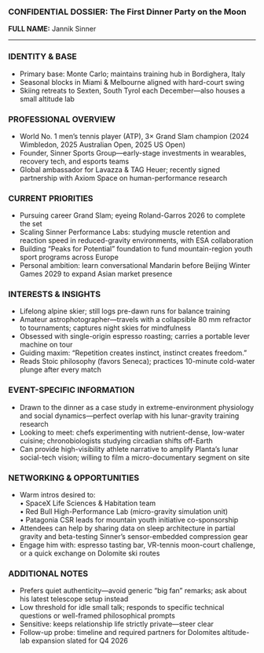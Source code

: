 ### CONFIDENTIAL DOSSIER: The First Dinner Party on the Moon

**FULL NAME:** Jannik Sinner

---
### IDENTITY & BASE
- Primary base: Monte Carlo; maintains training hub in Bordighera, Italy  
- Seasonal blocks in Miami & Melbourne aligned with hard-court swing  
- Skiing retreats to Sexten, South Tyrol each December—also houses a small altitude lab  

### PROFESSIONAL OVERVIEW
- World No. 1 men’s tennis player (ATP), 3× Grand Slam champion (2024 Wimbledon, 2025 Australian Open, 2025 US Open)  
- Founder, Sinner Sports Group—early-stage investments in wearables, recovery tech, and esports teams  
- Global ambassador for Lavazza & TAG Heuer; recently signed partnership with Axiom Space on human-performance research  

### CURRENT PRIORITIES
- Pursuing career Grand Slam; eyeing Roland-Garros 2026 to complete the set  
- Scaling Sinner Performance Labs: studying muscle retention and reaction speed in reduced-gravity environments, with ESA collaboration  
- Building “Peaks for Potential” foundation to fund mountain-region youth sport programs across Europe  
- Personal ambition: learn conversational Mandarin before Beijing Winter Games 2029 to expand Asian market presence  

### INTERESTS & INSIGHTS
- Lifelong alpine skier; still logs pre-dawn runs for balance training  
- Amateur astrophotographer—travels with a collapsible 80 mm refractor to tournaments; captures night skies for mindfulness  
- Obsessed with single-origin espresso roasting; carries a portable lever machine on tour  
- Guiding maxim: “Repetition creates instinct, instinct creates freedom.”  
- Reads Stoic philosophy (favors Seneca); practices 10-minute cold-water plunge after every match  

### EVENT-SPECIFIC INFORMATION
- Drawn to the dinner as a case study in extreme-environment physiology and social dynamics—perfect overlap with his lunar-gravity training research  
- Looking to meet: chefs experimenting with nutrient-dense, low-water cuisine; chronobiologists studying circadian shifts off-Earth  
- Can provide high-visibility athlete narrative to amplify Planta’s lunar social-tech vision; willing to film a micro-documentary segment on site  

### NETWORKING & OPPORTUNITIES
- Warm intros desired to:  
  • SpaceX Life Sciences & Habitation team  
  • Red Bull High-Performance Lab (micro-gravity simulation unit)  
  • Patagonia CSR leads for mountain youth initiative co-sponsorship  
- Attendees can help by sharing data on sleep architecture in partial gravity and beta-testing Sinner’s sensor-embedded compression gear  
- Engage him with: espresso tasting bar, VR-tennis moon-court challenge, or a quick exchange on Dolomite ski routes  

### ADDITIONAL NOTES
- Prefers quiet authenticity—avoid generic “big fan” remarks; ask about his latest telescope setup instead  
- Low threshold for idle small talk; responds to specific technical questions or well-framed philosophical prompts  
- Sensitive: keeps relationship life strictly private—steer clear  
- Follow-up probe: timeline and required partners for Dolomites altitude-lab expansion slated for Q4 2026